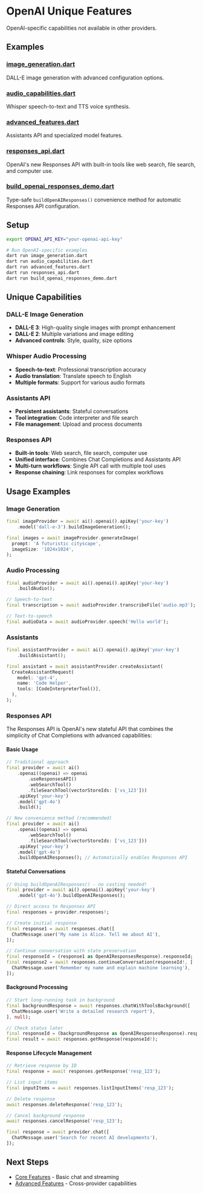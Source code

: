 # OpenAI Unique Features

OpenAI-specific capabilities not available in other providers.

## Examples

### [image_generation.dart](image_generation.dart)
DALL-E image generation with advanced configuration options.

### [audio_capabilities.dart](audio_capabilities.dart)
Whisper speech-to-text and TTS voice synthesis.

### [advanced_features.dart](advanced_features.dart)
Assistants API and specialized model features.

### [responses_api.dart](responses_api.dart)
OpenAI's new Responses API with built-in tools like web search, file search, and computer use.

### [build_openai_responses_demo.dart](build_openai_responses_demo.dart)
Type-safe `buildOpenAIResponses()` convenience method for automatic Responses API configuration.

## Setup

```bash
export OPENAI_API_KEY="your-openai-api-key"

# Run OpenAI-specific examples
dart run image_generation.dart
dart run audio_capabilities.dart
dart run advanced_features.dart
dart run responses_api.dart
dart run build_openai_responses_demo.dart
```

## Unique Capabilities

### DALL-E Image Generation
- **DALL-E 3**: High-quality single images with prompt enhancement
- **DALL-E 2**: Multiple variations and image editing
- **Advanced controls**: Style, quality, size options

### Whisper Audio Processing
- **Speech-to-text**: Professional transcription accuracy
- **Audio translation**: Translate speech to English
- **Multiple formats**: Support for various audio formats

### Assistants API

- **Persistent assistants**: Stateful conversations
- **Tool integration**: Code interpreter and file search
- **File management**: Upload and process documents

### Responses API

- **Built-in tools**: Web search, file search, computer use
- **Unified interface**: Combines Chat Completions and Assistants API
- **Multi-turn workflows**: Single API call with multiple tool uses
- **Response chaining**: Link responses for complex workflows

## Usage Examples

### Image Generation
```dart
final imageProvider = await ai().openai().apiKey('your-key')
    .model('dall-e-3').buildImageGeneration();

final images = await imageProvider.generateImage(
  prompt: 'A futuristic cityscape',
  imageSize: '1024x1024',
);
```

### Audio Processing
```dart
final audioProvider = await ai().openai().apiKey('your-key')
    .buildAudio();

// Speech-to-text
final transcription = await audioProvider.transcribeFile('audio.mp3');

// Text-to-speech
final audioData = await audioProvider.speech('Hello world');
```

### Assistants
```dart
final assistantProvider = await ai().openai().apiKey('your-key')
    .buildAssistant();

final assistant = await assistantProvider.createAssistant(
  CreateAssistantRequest(
    model: 'gpt-4',
    name: 'Code Helper',
    tools: [CodeInterpreterTool()],
  ),
);
```

### Responses API

The Responses API is OpenAI's new stateful API that combines the simplicity of Chat Completions with advanced capabilities:

#### Basic Usage

```dart
// Traditional approach
final provider = await ai()
    .openai((openai) => openai
        .useResponsesAPI()
        .webSearchTool()
        .fileSearchTool(vectorStoreIds: ['vs_123']))
    .apiKey('your-key')
    .model('gpt-4o')
    .build();

// New convenience method (recommended)
final provider = await ai()
    .openai((openai) => openai
        .webSearchTool()
        .fileSearchTool(vectorStoreIds: ['vs_123']))
    .apiKey('your-key')
    .model('gpt-4o')
    .buildOpenAIResponses(); // Automatically enables Responses API
```

#### Stateful Conversations

```dart
// Using buildOpenAIResponses() - no casting needed!
final provider = await ai().openai().apiKey('your-key')
    .model('gpt-4o').buildOpenAIResponses();

// Direct access to Responses API
final responses = provider.responses!;

// Create initial response
final response1 = await responses.chat([
  ChatMessage.user('My name is Alice. Tell me about AI'),
]);

// Continue conversation with state preservation
final responseId = (response1 as OpenAIResponsesResponse).responseId;
final response2 = await responses.continueConversation(responseId!, [
  ChatMessage.user('Remember my name and explain machine learning'),
]);
```

#### Background Processing

```dart
// Start long-running task in background
final backgroundResponse = await responses.chatWithToolsBackground([
  ChatMessage.user('Write a detailed research report'),
], null);

// Check status later
final responseId = (backgroundResponse as OpenAIResponsesResponse).responseId;
final result = await responses.getResponse(responseId!);
```

#### Response Lifecycle Management

```dart
// Retrieve response by ID
final response = await responses.getResponse('resp_123');

// List input items
final inputItems = await responses.listInputItems('resp_123');

// Delete response
await responses.deleteResponse('resp_123');

// Cancel background response
await responses.cancelResponse('resp_123');

final response = await provider.chat([
  ChatMessage.user('Search for recent AI developments'),
]);
```

## Next Steps

- [Core Features](../../02_core_features/) - Basic chat and streaming
- [Advanced Features](../../03_advanced_features/) - Cross-provider capabilities
